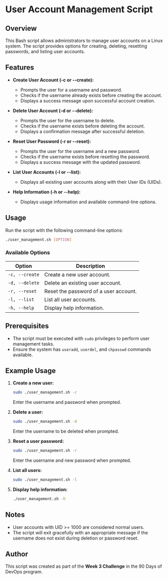 
# User Account Management Script

## Overview
This Bash script allows administrators to manage user accounts on a Linux system. The script provides options for creating, deleting, resetting passwords, and listing user accounts.

## Features
- **Create User Account (-c or --create):**
  - Prompts the user for a username and password.
  - Checks if the username already exists before creating the account.
  - Displays a success message upon successful account creation.

- **Delete User Account (-d or --delete):**
  - Prompts the user for the username to delete.
  - Checks if the username exists before deleting the account.
  - Displays a confirmation message after successful deletion.

- **Reset User Password (-r or --reset):**
  - Prompts the user for the username and a new password.
  - Checks if the username exists before resetting the password.
  - Displays a success message with the updated password.

- **List User Accounts (-l or --list):**
  - Displays all existing user accounts along with their User IDs (UIDs).

- **Help Information (-h or --help):**
  - Displays usage information and available command-line options.

## Usage
Run the script with the following command-line options:

```sh
./user_management.sh [OPTION]
```

### Available Options
| Option      | Description                                     |
|------------|---------------------------------|
| `-c, --create`  | Create a new user account.   |
| `-d, --delete`  | Delete an existing user account. |
| `-r, --reset`   | Reset the password of a user account. |
| `-l, --list`    | List all user accounts. |
| `-h, --help`    | Display help information. |

## Prerequisites
- The script must be executed with `sudo` privileges to perform user management tasks.
- Ensure the system has `useradd`, `userdel`, and `chpasswd` commands available.

## Example Usage
1. **Create a new user:**
   ```sh
   sudo ./user_management.sh -c
   ```
   Enter the username and password when prompted.

2. **Delete a user:**
   ```sh
   sudo ./user_management.sh -d
   ```
   Enter the username to be deleted when prompted.

3. **Reset a user password:**
   ```sh
   sudo ./user_management.sh -r
   ```
   Enter the username and new password when prompted.

4. **List all users:**
   ```sh
   sudo ./user_management.sh -l
   ```

5. **Display help information:**
   ```sh
   ./user_management.sh -h
   ```

## Notes
- User accounts with UID >= 1000 are considered normal users.
- The script will exit gracefully with an appropriate message if the username does not exist during deletion or password reset.

## Author
This script was created as part of the **Week 3 Challenge** in the 90 Days of DevOps program.


